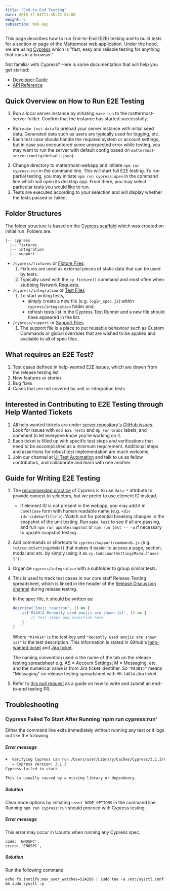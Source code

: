 ```yaml
---
title: "End-to-End Testing"
date: 2018-12-04T11:35:32-04:00
weight: 6
subsection: Web App
---
```


This page describes how to run End-to-End (E2E) testing and to build tests for a section or page of the Mattermost web application.  Under the hood, we are using [Cypress](https://www.cypress.io/) which is "fast, easy and reliable testing for anything that runs in a browser."

Not familiar with Cypress? Here is some documentation that will help you get started:

  - [Developer Guide](https://docs.cypress.io/guides/overview/why-cypress.html#In-a-nutshell)
  - [API Reference](https://docs.cypress.io/api/api/table-of-contents.html)

## Quick Overview on How to Run E2E Testing

1.  Run a local server instance by initiating `make run` to the mattermost-server folder. Confirm that the instance has started successfully.
   - Run `make test-data` to preload your server instance with initial seed data.  Generated data such as users are typically used for logging, etc.
   - Each test case should handle the required system or account settings, but in case you encountered some unexpected error while testing, you may want to run the server with default config based on `mattermost-server/config/default.json`).
2.  Change directory to mattermost-webapp and initiate `npm run cypress:run` in the command line. This will start full E2E testing. To run partial testing, you may initiate `npm run cypress:open` in the command line which will open its desktop app.  From there, you may select particular tests you would like to run.
3.  Tests are executed according to your selection and will display whether the tests passed or failed.

## Folder Structures

The folder structure is based on the [Cypress scaffold](https://docs.cypress.io/guides/core-concepts/writing-and-organizing-tests.html#Folder-Structure) which was created on initial run.  Folders are:
```
|-- cypress
  |-- fixtures
  |-- integration
  |-- support
```

- `/cypress/fixtures` or [Fixture Files](https://docs.cypress.io/guides/core-concepts/writing-and-organizing-tests.html#Fixture-Files):
    1.  Fixtures are used as external pieces of static data that can be used by tests.
    2.  Typically used with the `cy.fixture()` command and most often when stubbing Network Requests.
- `/cypress/integration` or [Test Files](https://docs.cypress.io/guides/core-concepts/writing-and-organizing-tests.html#Test-files)
    1.  To start writing tests,
        - simply create a new file (e.g. `login_spec.js`) within `cypress/integration` folder and;
        - refresh tests list in the Cypress Test Runner and a new file should have appeared in the list.
- `/cypress/support` or [Support Files](https://docs.cypress.io/guides/core-concepts/writing-and-organizing-tests.html#Support-file)
    1.  The support file is a place to put reusable behaviour such as Custom Commands or global overrides that are wished to be applied and available to all of spec files.

## What requires an E2E Test?

1. Test cases defined in help-wanted E2E issues, which are drawn from the release testing list
2. New features or stories
3. Bug fixes
4. Cases that are not covered by unit or integration tests

## Interested in Contributing to E2E Testing through Help Wanted Tickets

1. All help wanted tickets are under [server repository's GitHub issues](https://mattermost.com/pl/help-wanted-mattermost-server). Look for issues with `Add E2E Tests` and `Up For Grabs` labels, and comment to let everyone know you're working on it.
2. Each ticket is filled up with specific test steps and verifications that need to be accomplished as a minimum requirement.  Additional steps and assertions for robust test implementation are much welcome.
3. Join our channel at [UI Test Automation](https://community.mattermost.com/core/channels/ui-test-automation) and talk to us as fellow contributors, and collaborate and learn with one another.

## Guide for Writing E2E Testing

1. The [recommended practice](https://docs.cypress.io/guides/references/best-practices.html#Selecting-Elements) of Cypress is to use `data-*` attribute to provide context to selectors, but we prefer to use element ID instead.
   - If element ID is not present in the webapp, you may add it in `camelCase` form with human readable name (e.g. `<div id='sidebarTitle'>`). Watch out for potential breaking changes in the snapshot of the unit testing.  Run `make test` to see if all are passing, and run `npm run updatesnapshot` or `npm run test -- -u` if necessary to update snapshot testing.
2. Add commands or shortcuts to `cypress/support/commands.js` (e.g. `toAccountSettingsModal`) that makes it easier to access a page, section, modal and etc. by simply using it as `cy.toAccountSettingsModal('user-1')`.
3. Organize `cypress/integration` with a subfolder to group similar tests.
4. This is used to track test cases in our core staff Release Testing spreadsheet, which is linked in the header of the [Release Discussion channel](https://community.mattermost.com/core/channels/release-discussion) during release testing.

    In the spec file, it should be written as:

    ```javascript
    describe('Emoji reaction', () => {
        it('M14014 Recently used emojis are shown 1st', () => {
            // Test steps and assertion here
        }
    }
    ```

    Where `"M14014"` is the test key and `"Recently used emojis are shown 1st"` is the test description.  This information is stated in Github's [help-wanted ticket](https://github.com/mattermost/mattermost-server/issues/10246) and [Jira ticket](https://mattermost.atlassian.net/browse/MM-14014).

    The naming convention used is the name of the tab on the release testing spreadsheet e.g. AS = Account Settings; M = Messaging, etc. and the numerical value is from Jira ticket identifier. So `"M14014"` means "Messaging" on release testing spreadsheet with `MM-14014` Jira ticket.

1. Refer to [this pull request](https://github.com/mattermost/mattermost-webapp/pull/2058/files#diff-c42a18e742b351c0ade058ed0c4b5c5eR10) as a guide on how to write and submit an end-to-end testing PR.

## Troubleshooting

### Cypress Failed To Start After Running 'npm run cypress:run'

Either the command line exits immediately without running any test or it logs out like the following.

##### Error message
```sh
✖  Verifying Cypress can run /Users/user/Library/Caches/Cypress/3.1.3/Cypress.app
   → Cypress Version: 3.1.3
Cypress failed to start.

This is usually caused by a missing library or dependency.
```

##### Solution
Clear node options by initiating `unset NODE_OPTIONS` in the command line. Running `npm run cypress:run` should proceed with Cypress testing.


##### Error message
This error may occur in Ubuntu when running any Cypress spec.

```
code: 'ENOSPC',
errno: 'ENOSPC',
```
##### Solution
Run the following command

```
echo fs.inotify.max_user_watches=524288 | sudo tee -a /etc/sysctl.conf && sudo sysctl -p
```
